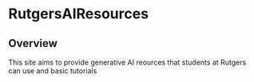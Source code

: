 # RutgersAIResources

## Overview
This site aims to provide generative AI reources that students at Rutgers can use and basic tutorials
